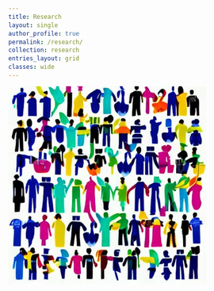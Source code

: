 ```yaml
---
title: Research
layout: single
author_profile: true
permalink: /research/
collection: research
entries_layout: grid
classes: wide
---
```


<space>

<img align="center" src="/assets/images/picture2.jpg" alt="my research" style="width:400px;height:400px;">
